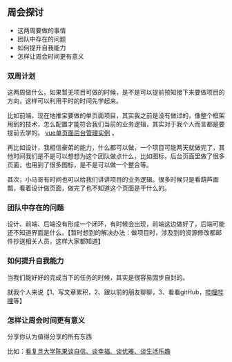 ## 周会探讨

- 这两周要做的事情
- 团队中存在的问题
- 如何提升自我能力
- 怎样让周会时间更有意义

### 双周计划

这两周做什么，如果暂无项目可做的时候，是不是可以提前预知接下来要做项目的方向，这样可以利用平时的时间先学起来。

比如前端，现在地推宝要做的单页面项目，其实我之前是没有做过的，像整个框架用到的技术，怎么配置才能符合我们当前的业务逻辑，其实对于我个人而言都是要提前去学的。
[vue单页面后台管理实例](https://panjiachen.gitee.io/vue-element-admin-site/zh/guide/#功能)
。

再比如设计，我相信豪弟的能力，什么都可以做，一个项目可能两天就做完了，其他时间我们是不是可以想想为这个团队做点什么，比如图标，后台页面里做了很多页面，也用到了很多图标，是不是可以做一个整合等。

其次，小马哥有时间也可以给我们讲讲项目的业务逻辑。很多时候只是看葫芦画瓢，看着设计做页面，做完了也不知道这个页面是干什么的。


### 团队中存在的问题

设计、前端、后端没有形成一个闭环，有时候会出现，前端这边做好了，后端可能还不知道界面是什么。【暂时想到的解决办法：做项目时，涉及到的资源修改都邮件抄送相关人员，这样大家都知道】


### 如何提升自我能力

当我们能好好的完成当下的任务的时候，其实是很容易固步自封的。

就我个人来说【1、写文章累积，2、跟以前的朋友聊聊，3、看看gitHub，[哔哩哔哩](https://space.bilibili.com/433498120/favlist?fid=469838220&ftype=create)等】


### 怎样让周会时间更有意义 

分享你认为值得分享的所有东西

比如：[看复旦大学陈果谈自信、谈幸福、谈优雅、谈生活乐趣](https://space.bilibili.com/433498120/favlist?fid=495165020&ftype=create)

